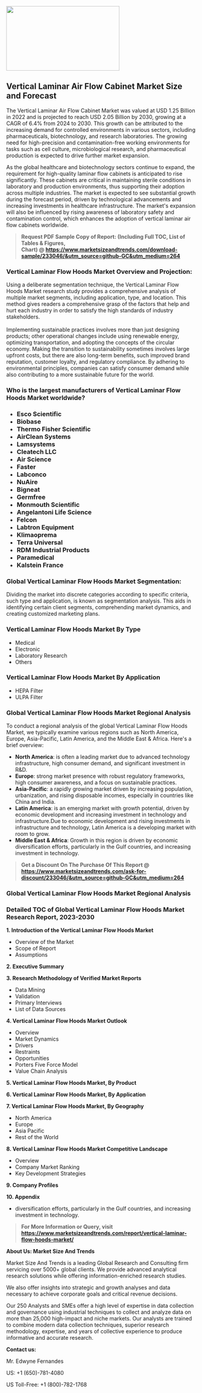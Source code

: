 <p><img class="alignnone size-medium wp-image-20088" src="https://ffe5etoiles.com/wp-content/uploads/2024/12/MST1-300x171.png" alt="" width="300" height="171" /></p><h2>Vertical Laminar Air Flow Cabinet Market Size and Forecast</h2><p>The Vertical Laminar Air Flow Cabinet Market was valued at USD 1.25 Billion in 2022 and is projected to reach USD 2.05 Billion by 2030, growing at a CAGR of 6.4% from 2024 to 2030. This growth can be attributed to the increasing demand for controlled environments in various sectors, including pharmaceuticals, biotechnology, and research laboratories. The growing need for high-precision and contamination-free working environments for tasks such as cell culture, microbiological research, and pharmaceutical production is expected to drive further market expansion.</p><p>As the global healthcare and biotechnology sectors continue to expand, the requirement for high-quality laminar flow cabinets is anticipated to rise significantly. These cabinets are critical in maintaining sterile conditions in laboratory and production environments, thus supporting their adoption across multiple industries. The market is expected to see substantial growth during the forecast period, driven by technological advancements and increasing investments in healthcare infrastructure. The market's expansion will also be influenced by rising awareness of laboratory safety and contamination control, which enhances the adoption of vertical laminar air flow cabinets worldwide.</p></p><blockquote id="" class=""><strong>Request PDF Sample Copy of Report: (Including Full TOC, List of Tables &amp; Figures, Chart)&nbsp;@&nbsp;<strong><a href="https://www.marketsizeandtrends.com/download-sample/233046/&utm_source=github-GC&utm_medium=264" target="_blank">https://www.marketsizeandtrends.com/download-sample/233046/&utm_source=github-GC&utm_medium=264</a></strong></strong></blockquote><h3 id="" class="">Vertical Laminar Flow Hoods Market&nbsp;Overview and Projection:</h3><p id="" class="">Using a deliberate segmentation technique, the Vertical Laminar Flow Hoods Market research study provides a comprehensive analysis of multiple market segments, including application, type, and location. This method gives readers a comprehensive grasp of the factors that help and hurt each industry in order to satisfy the high standards of industry stakeholders. <br /> <br />Implementing sustainable practices involves more than just designing products; other operational changes include using renewable energy, optimizing transportation, and adopting the concepts of the circular economy. Making the transition to sustainability sometimes involves large upfront costs, but there are also long-term benefits, such improved brand reputation, customer loyalty, and regulatory compliance. By adhering to environmental principles, companies can satisfy consumer demand while also contributing to a more sustainable future for the world.</p><h3 id="" class="">Who is the largest manufacturers of&nbsp;Vertical Laminar Flow Hoods Market worldwide?</h3><h3 class=""><p><ul><li>Esco Scientific </li><li> Biobase </li><li> Thermo Fisher Scientific </li><li> AirClean Systems </li><li> Lamsystems </li><li> Cleatech LLC </li><li> Air Science </li><li> Faster </li><li> Labconco </li><li> NuAire </li><li> Bigneat </li><li> Germfree </li><li> Monmouth Scientific </li><li> Angelantoni Life Science </li><li> Felcon </li><li> Labtron Equipment </li><li> Klimaoprema </li><li> Terra Universal </li><li> RDM Industrial Products </li><li> Paramedical </li><li> Kalstein France</li></ul></p></h3><h3 id="" class="">Global&nbsp;Vertical Laminar Flow Hoods Market Segmentation:</h3><p id="" class="">Dividing the market into discrete categories according to specific criteria, such type and application, is known as segmentation analysis. This aids in identifying certain client segments, comprehending market dynamics, and creating customized marketing plans.</p><h3 id="" class="">Vertical Laminar Flow Hoods Market&nbsp;By Type</h3><p><p><ul><li>Medical</li><li> Electronic</li><li> Laboratory Research</li><li> Others</p></li></ul></p></p><h3 id="" class="">Vertical Laminar Flow Hoods Market&nbsp;By Application</h3><p class=""><p><ul><li>HEPA Filter</li><li> ULPA Filter</li></ul></p></p><h3 id="" class="">Global Vertical Laminar Flow Hoods Market Regional Analysis</h3><p id="" class="">To conduct a regional analysis of the global Vertical Laminar Flow Hoods Market, we typically examine various regions such as North America, Europe, Asia-Pacific, Latin America, and the Middle East &amp; Africa. Here's a brief overview:</p><ul><li><strong>North America</strong>: is often a leading market due to advanced technology infrastructure, high consumer demand, and significant investment in R&amp;D.</li><li><strong>Europe</strong>: strong market presence with robust regulatory frameworks, high consumer awareness, and a focus on sustainable practices.</li><li><strong>Asia-Pacific</strong>: a rapidly growing market driven by increasing population, urbanization, and rising disposable incomes, especially in countries like China and India.</li><li><strong>Latin America</strong>: is an emerging market with growth potential, driven by economic development and increasing investment in technology and infrastructure.Due to economic development and rising investments in infrastructure and technology, Latin America is a developing market with room to grow.</li><li><strong>Middle East &amp; Africa</strong>: Growth in this region is driven by economic diversification efforts, particularly in the Gulf countries, and increasing investment in technology.</li></ul><blockquote id="" class=""><strong>Get a Discount On The Purchase Of This Report @ <strong><a href="https://www.marketsizeandtrends.com/ask-for-discount/233046/&utm_source=github-GC&utm_medium=264" target="_blank">https://www.marketsizeandtrends.com/ask-for-discount/233046/&utm_source=github-GC&utm_medium=264</a></strong></strong></blockquote><h3 id="" class="">Global Vertical Laminar Flow Hoods Market Regional Analysis</h3><h3 id="" class="">Detailed TOC of Global Vertical Laminar Flow Hoods Market Research Report, 2023-2030</h3><p id="" class=""><strong>1. Introduction of the Vertical Laminar Flow Hoods Market</strong></p><ul><li>Overview of the Market</li><li>Scope of Report</li><li>Assumptions</li></ul><p id="" class=""><strong>2. Executive Summary</strong></p><p id="" class=""><strong>3. Research Methodology of Verified Market Reports</strong></p><ul><li>Data Mining</li><li>Validation</li><li>Primary Interviews</li><li>List of Data Sources</li></ul><p id="" class=""><strong>4. Vertical Laminar Flow Hoods Market Outlook</strong></p><ul><li>Overview</li><li>Market Dynamics</li><li>Drivers</li><li>Restraints</li><li>Opportunities</li><li>Porters Five Force Model</li><li>Value Chain Analysis</li></ul><p id="" class=""><strong>5. Vertical Laminar Flow Hoods Market, By Product</strong></p><p id="" class=""><strong>6. Vertical Laminar Flow Hoods Market, By Application</strong></p><p id="" class=""><strong>7. Vertical Laminar Flow Hoods Market, By Geography</strong></p><ul><li>North America</li><li>Europe</li><li>Asia Pacific</li><li>Rest of the World</li></ul><p id="" class=""><strong>8. Vertical Laminar Flow Hoods Market Competitive Landscape</strong></p><ul><li>Overview</li><li>Company Market Ranking</li><li>Key Development Strategies</li></ul><p id="" class=""><strong>9. Company Profiles</strong></p><p id="" class=""><strong>10. Appendix</strong></p><ul><li>diversification efforts, particularly in the Gulf countries, and increasing investment in technology.</li></ul><blockquote id="" class=""><strong>For More Information or Query, visit <strong><strong><a href="https://www.marketsizeandtrends.com/report/vertical-laminar-flow-hoods-market/" target="_blank">https://www.marketsizeandtrends.com/report/vertical-laminar-flow-hoods-market/</a></strong></strong></strong></blockquote><p id="" class=""><strong>About Us: Market Size And Trends</strong></p><p id="" class="">Market Size And Trends is a leading Global Research and Consulting firm servicing over 5000+ global clients. We provide advanced analytical research solutions while offering information-enriched research studies.</p><p id="" class="">We also offer insights into strategic and growth analyses and data necessary to achieve corporate goals and critical revenue decisions.</p><p id="" class="">Our 250 Analysts and SMEs offer a high level of expertise in data collection and governance using industrial techniques to collect and analyze data on more than 25,000 high-impact and niche markets. Our analysts are trained to combine modern data collection techniques, superior research methodology, expertise, and years of collective experience to produce informative and accurate research.</p><p id="" class=""><strong>Contact us:</strong></p><p id="" class="">Mr. Edwyne Fernandes</p><p id="" class="">US: +1 (650)-781-4080</p><p id="" class="">US Toll-Free: +1 (800)-782-1768</p>
